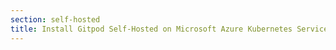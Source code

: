 ```yaml
---
section: self-hosted
title: Install Gitpod Self-Hosted on Microsoft Azure Kubernetes Service (AKS)
---
```


<script context="module">
  export const prerender = true;
  export const load = () => {
    return {
      status: 301,
      redirect: "/docs/configure/self-hosted/latest/cluster-set-up/on-microsoft-aks"
    }
  };
</script>
